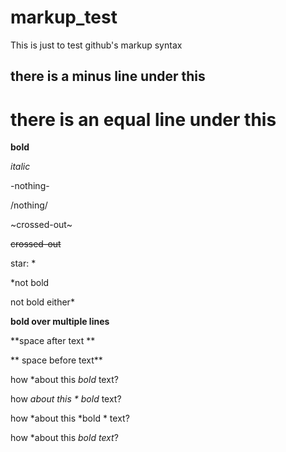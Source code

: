 # markup_test
This is just to test github's markup syntax

there is a minus line under this
--------------------------------

there is an equal line under this
=================================

**bold**

_italic_

-nothing-

/nothing/

~crossed-out~

~~crossed-out~~

star: *

*not bold

not bold either*

**bold over
multiple
lines**

**space after text **

** space before text**

how *about this *bold* text?

how *about this * bold* text?

how *about this *bold * text?

how *about this *bold text*?